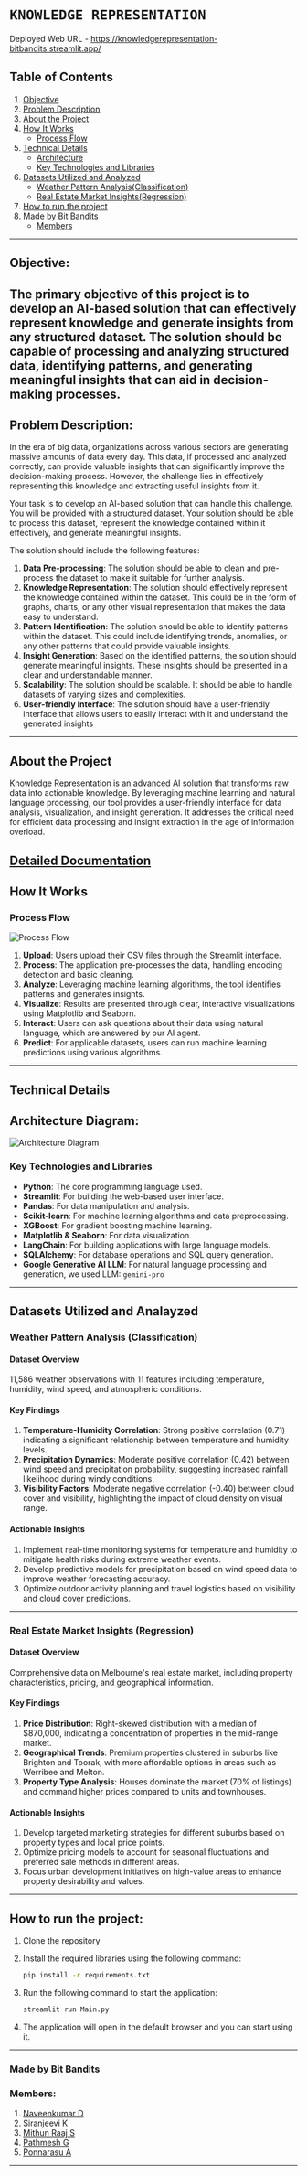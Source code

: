 # `KNOWLEDGE REPRESENTATION`
Deployed Web URL - https://knowledgerepresentation-bitbandits.streamlit.app/

## Table of Contents
1. [Objective](#objective)
2. [Problem Description](#problem-description)
3. [About the Project](#about-the-project)
4. [How It Works](#how-it-works)
    -   [Process Flow](#process-flow)
5. [Technical Details](#technical-details)
    - [Architecture](#architecture-diagram)
    - [Key Technologies and Libraries](#key-technologies-and-libraries)
6. [Datasets Utilized and Analyzed](#Datasets-Utilized-and-Analayzed)
   - [Weather Pattern Analysis(Classification)](#weather-pattern-analysis-(classification))
   - [Real Estate Market Insights(Regression)](#real-estate-market-insights-(regression))
7. [How to run the project](#how-to-run-the-project)
8. [Made by Bit Bandits](#made-by-bit-bandits)
    - [Members](#members)
---
## Objective: 
The primary objective of this project is to develop an AI-based solution that can effectively represent 
knowledge and generate insights from any structured dataset. The solution should be capable of 
processing and analyzing structured data, identifying patterns, and generating meaningful insights that 
can aid in decision-making processes.
---
## Problem Description: 
In the era of big data, organizations across various sectors are generating massive amounts of data 
every day. This data, if processed and analyzed correctly, can provide valuable insights that can 
significantly improve the decision-making process. However, the challenge lies in effectively 
representing this knowledge and extracting useful insights from it.

Your task is to develop an AI-based solution that can handle this challenge. You will be provided with a 
structured dataset. Your solution should be able to process this dataset, represent the knowledge 
contained within it effectively, and generate meaningful insights.

The solution should include the following features:

1. **Data Pre-processing**: The solution should be able to clean and pre-process the dataset to make it 
suitable for further analysis.
2. **Knowledge Representation**: The solution should effectively represent the knowledge contained 
within the dataset. This could be in the form of graphs, charts, or any other visual representation 
that makes the data easy to understand.
3. **Pattern Identification**: The solution should be able to identify patterns within the dataset. This 
could include identifying trends, anomalies, or any other patterns that could provide valuable 
insights.
4. **Insight Generation**: Based on the identified patterns, the solution should generate meaningful 
insights. These insights should be presented in a clear and understandable manner.
5. **Scalability**: The solution should be scalable. It should be able to handle datasets of varying sizes 
and complexities.
6. **User-friendly Interface**: The solution should have a user-friendly interface that allows users to 
easily interact with it and understand the generated insights
---
## About the Project

Knowledge Representation is an advanced AI solution that transforms raw data into actionable knowledge. By leveraging machine learning and natural language processing, our tool provides a user-friendly interface for data analysis, visualization, and insight generation. It addresses the critical need for efficient data processing and insight extraction in the age of information overload.

[Detailed Documentation](https://github.com/19Naveen/Knowledge_Representation/wiki)
---
## How It Works

### Process Flow

![Process Flow](<reports/img/Knowrep Process diagram - Bit Bandits.png>)

1. **Upload**: Users upload their CSV files through the Streamlit interface.
2. **Process**: The application pre-processes the data, handling encoding detection and basic cleaning.
3. **Analyze**: Leveraging machine learning algorithms, the tool identifies patterns and generates insights.
4. **Visualize**: Results are presented through clear, interactive visualizations using Matplotlib and Seaborn.
5. **Interact**: Users can ask questions about their data using natural language, which are answered by our AI agent.
6. **Predict**: For applicable datasets, users can run machine learning predictions using various algorithms.
---
## Technical Details

## Architecture Diagram:

![Architecture Diagram](<reports/img/Knowrep Architecture diagram - Bit Bandits.png>)

### Key Technologies and Libraries

- **Python**: The core programming language used.
- **Streamlit**: For building the web-based user interface.
- **Pandas**: For data manipulation and analysis.
- **Scikit-learn**: For machine learning algorithms and data preprocessing.
- **XGBoost**: For gradient boosting machine learning.
- **Matplotlib & Seaborn**: For data visualization.
- **LangChain**: For building applications with large language models.
- **SQLAlchemy**: For database operations and SQL query generation.
- **Google Generative AI LLM**: For natural language processing and generation, we used LLM: `gemini-pro`
---
## Datasets Utilized and Analayzed

### Weather Pattern Analysis (Classification)

#### Dataset Overview
11,586 weather observations with 11 features including temperature, humidity, wind speed, and atmospheric conditions.

#### Key Findings
1. **Temperature-Humidity Correlation**: Strong positive correlation (0.71) indicating a significant relationship between temperature and humidity levels.
2. **Precipitation Dynamics**: Moderate positive correlation (0.42) between wind speed and precipitation probability, suggesting increased rainfall likelihood during windy conditions.
3. **Visibility Factors**: Moderate negative correlation (-0.40) between cloud cover and visibility, highlighting the impact of cloud density on visual range.

#### Actionable Insights
1. Implement real-time monitoring systems for temperature and humidity to mitigate health risks during extreme weather events.
2. Develop predictive models for precipitation based on wind speed data to improve weather forecasting accuracy.
3. Optimize outdoor activity planning and travel logistics based on visibility and cloud cover predictions.
---
### Real Estate Market Insights (Regression)

#### Dataset Overview
Comprehensive data on Melbourne's real estate market, including property characteristics, pricing, and geographical information.

#### Key Findings
1. **Price Distribution**: Right-skewed distribution with a median of $870,000, indicating a concentration of properties in the mid-range market.
2. **Geographical Trends**: Premium properties clustered in suburbs like Brighton and Toorak, with more affordable options in areas such as Werribee and Melton.
3. **Property Type Analysis**: Houses dominate the market (70% of listings) and command higher prices compared to units and townhouses.

#### Actionable Insights
1. Develop targeted marketing strategies for different suburbs based on property types and local price points.
2. Optimize pricing models to account for seasonal fluctuations and preferred sale methods in different areas.
3. Focus urban development initiatives on high-value areas to enhance property desirability and values.
---
## How to run the project:

1. Clone the repository

2. Install the required libraries using the following command:

    ```bash
    pip install -r requirements.txt
    ```

3. Run the following command to start the application:

    ```bash
    streamlit run Main.py
    ```

4. The application will open in the default browser and you can start using it.

---

### **Made by Bit Bandits**
### Members:
1. [Naveenkumar D](https://github.com/19Naveen)
2. [Siranjeevi K](https://github.com/SiranjeeviK)
3. [Mithun Raaj S](https://github.com/Mithuncris)
4. [Pathmesh G](https://github.com/Pathmesh)
5. [Ponnarasu A](https://github.com/ponnarasua)

---

